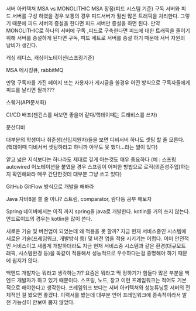 서버 아키텍쳐
MSA vs MONOLITHIC
MSA 장점(피드 시스템 기준)
구독 서버와 피드 서버를 구성 하였을 경우 보통의 경우 피드서버가 훨씬 많은 트래픽을 처리한다. 그렇기 때문에 피드 서버의 증설을 한다면 피드 서버만 증설을 하면 된다. 만약 MONOLITHIC로 하나의 서버에 구독 ,피드로 구축한다면 피드에 대한 트래픽을 줄이기 위해 서버를 증설하게 된다면 구독, 피드 세트로 서버를 증설 하기 때문에 서버 자원의 낭비가 생긴다.

캐싱
레디스, 캐싱어노테이션(스프링기준)

MSA
메시징큐, rabbitMQ

만명 구독자를 가진 페이지 또는 사용자가 게시글을 쓸경우 어떤 방식으로 구독자들에게 피드를 날리면 될까???

스웨거(API문서화)

CI/CD 배포(젠킨스를 써보면 좋을꺼 같다/핵데이때는 트래비스를 쓰자)

분산디비

대부분의 학생이나 취준생(신입지원자)들을 보면 디비서버 하나도 셋팅 할 줄 모른다.
(핵데이때 디비서버 셋팅하라고 하니까 아무도 못 했다…라는 썰이 있다)

얕고 넓은 지식보다는 하나라도 제대로 깊게 아는것도 매우 중요하다
(예 : 스프링 autowired 어노테이션을 붙였을 경우 스프링이 어떠한 방법으로 로직(의존성주입)하는지 확인해봐라 매우 간단한것데 대부분 그냥 쓰고 있다)

GitHub
GitFlow 방식으로 개발을 해봐라

Java
자바8을 쓸 줄 아냐? 스트림, comparator, 람다등 공부 해보자

Spring
네이버에서는 아직 까지 spring을 java로 개발한다. kotlin를 거의 쓰지 않는다.
안드로이드의 경우는 kotlin을 많이 쓴다.

새로운 기술 및 버전업이 되었는데 왜 적용을 못 할까?
지금 현재 서비스중인 시스템에 새로운 기술(프레임워크, 개발방식 등) 및 버전 업을 적용 시키기는 어렵다. 이미 안전적인 서비스이고 새롭게 개발하더라도 지금 현재 서비스중 시스템과 같은 환경(대규모트래픽, 시스템환경 등)을 똑같이 적용해서 성능적으로 우수하다는걸 증명해야 하기 때문에 쉽지가 않다. 

백엔드 개발자는 뭐라고 생각하는가?
요즘은 뭐라고 딱 정하기가 힘들다 많은 부분을 백엔드 개발자가 하고 있기 때문이다. 스프링, 노드, 장고 이런 프레임워크는 적어도 기본적으로 해야한다고 생각한다. 프레임워크 보다는 서버 아키텍쳐와 성능튜닝등 서버의 전체적인 걸 봤으면 좋겠다. 이력서를 봤는데 대부분 언어 프레임워크에 종속적이라서 발전 가능성이 안보여 뽑지 않았다.